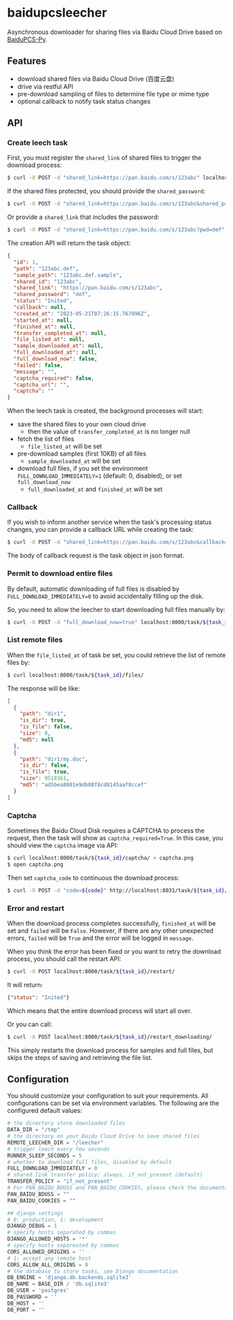 # baidupcsleecher
Asynchronous downloader for sharing files via Baidu Cloud Drive based on [BaiduPCS-Py](https://github.com/PeterDing/BaiduPCS-Py).

## Features

- download shared files via Baidu Cloud Drive (百度云盘)
- drive via restful API
- pre-download sampling of files to determine file type or mime type
- optional callback to notify task status changes

## API

### Create leech task

First, you must register the `shared_link` of shared files to trigger the download process:
```sh
$ curl -X POST -d "shared_link=https://pan.baidu.com/s/123abc" localhost:8000/task/
```

If the shared files protected, you should provide the `shared_password`:
```sh
$ curl -X POST -d "shared_link=https://pan.baidu.com/s/123abc&shared_password=def" localhost:8000/task/
```

Or provide a `shared_link` that includes the password:
```sh
$ curl -X POST -d "shared_link=https://pan.baidu.com/s/123abc?pwd=def" localhost:8000/task/
```

The creation API will return the task object:
```json
{
  "id": 1,
  "path": "123abc.def",
  "sample_path": "123abc.def.sample",
  "shared_id": "123abc",
  "shared_link": "https://pan.baidu.com/s/123abc",
  "shared_password": "def",
  "status": "Inited",
  "callback": null,
  "created_at": "2023-05-21T07:26:15.767096Z",
  "started_at": null,
  "finished_at": null,
  "transfer_completed_at": null,
  "file_listed_at": null,
  "sample_downloaded_at": null,
  "full_downloaded_at": null,
  "full_download_now": false,
  "failed": false,
  "message": "",
  "captcha_required": false,
  "captcha_url": "",
  "captcha": ""
}
```

When the leech task is created, the background processes will start:
- save the shared files to your own cloud drive
    - then the value of `transfer_completed_at` is no longer null
- fetch the list of files
    - `file_listed_at` will be set
- pre-download samples (first 10KB) of all files
    - `sample_downloaded_at` will be set
- download full files, if you set the environment `FULL_DOWNLOAD_IMMEDIATELY=1` (default: 0, disabled), or set `full_download_now`
    - `full_downloaded_at` and `finished_at` will be set

### Callback

If you wish to inform another service when the task's processing status changes,
you can provide a callback URL while creating the task:
```sh
$ curl -X POST -d "shared_link=https://pan.baidu.com/s/123abc&callback=http://host/notify/url" localhost:8000/task/
```
The body of callback request is the task object in json format.

### Permit to download entire files

By default, automatic downloading of full files is disabled by `FULL_DOWNLOAD_IMMEDIATELY=0`
to avoid accidentally filling up the disk.

So, you need to allow the leecher to start downloading full files manually by:
```sh
$ curl -X POST -d "full_download_now=true" localhost:8000/task/${task_id}/full_download_now/
```

### List remote files

When the `file_listed_at` of task be set, you could retrieve the list of remote files by:
```sh
$ curl localhost:8000/task/${task_id}/files/
```

The response will be like:
```json
[
  {
    "path": "dir1",
    "is_dir": true,
    "is_file": false,
    "size": 0,
    "md5": null
  },
  {
    "path": "dir1/my.doc",
    "is_dir": false,
    "is_file": true,
    "size": 9518361,
    "md5": "ad5bea8001e9db88f8cd8145aaf8ccef"
  }
]
```

### Captcha

Sometimes the Baidu Cloud Disk requires a CAPTCHA to process the request, then the task will show as `captcha_required=True`.
In this case, you should view the `captcha` image via API:
```sh
$ curl localhost:8000/task/${task_id}/captcha/ > captcha.png
$ open captcha.png
```
Then set `captcha_code` to continuous the download process:
```sh
$ curl -X POST -d "code=${code}" http://localhost:8031/task/${task_id}/captcha_code/
```

### Error and restart

When the download process completes successfully, `finished_at` will be set and `failed` will be `False`.
However, if there are any other unexpected errors, `failed` will be `True` and the error will be logged in `message`.

When you think the error has been fixed or you want to retry the download process, you should call the restart API:
```sh
$ curl -X POST localhost:8000/task/${task_id}/restart/
```
It will return:
```json
{"status": "Inited"}
```
Which means that the entire download process will start all over.

Or you can call:
```sh
$ curl -X POST localhost:8000/task/${task_id}/restart_downloading/
```
This simply restarts the download process for samples and full files, but skips the steps of saving and retrieving the file list.

## Configuration

You should customize your configuration to suit your requirements. All configurations can be set via environment variables. The following are the configured default values:
```python
# the directory store downloaded files
DATA_DIR = "/tmp"
# the directory on your Baidu Cloud Drive to save shared files
REMOTE_LEECHER_DIR = "/leecher"
# trigger leech every few seconds
RUNNER_SLEEP_SECONDS = 5
# whether to download full files, disabled by default
FULL_DOWNLOAD_IMMEDIATELY = 0
# shared link transfer policy: always, if_not_present (default)
TRANSFER_POLICY = "if_not_present"
# For PAN_BAIDU_BDUSS and PAN_BAIDU_COOKIES, please check the documentation of BaiduPCS-Py
PAN_BAIDU_BDUSS = ""
PAN_BAIDU_COOKIES = ""

## django settings
# 0: production, 1: development
DJANGO_DEBUG = 1
# specify hosts separated by commas
DJANGO_ALLOWED_HOSTS = '*'
# specify hosts separeated by commas
CORS_ALLOWED_ORIGINS = ''
# 1: accept any remote host
CORS_ALLOW_ALL_ORIGINS = 0
# the database to store tasks, see Django documentation
DB_ENGINE = 'django.db.backends.sqlite3'
DB_NAME = BASE_DIR / 'db.sqlite3'
DB_USER = 'postgres'
DB_PASSWORD = ''
DB_HOST = ''
DB_PORT = ''
```
